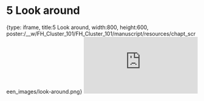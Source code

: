 # 5 Look around
 
{type: iframe, title:5 Look around, width:800, height:600, poster:/__w/FH_Cluster_101/FH_Cluster_101/manuscript/resources/chapt_screen_images/look-around.png}
![](https://hutchdatascience.org/FH_Cluster_101/look-around.html)
 

 
